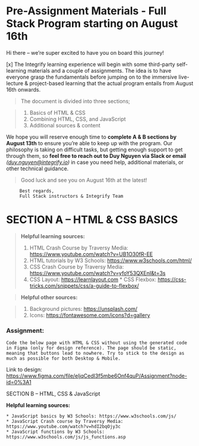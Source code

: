 # Pre-Assignment Materials - Full Stack Program starting on August 16th

Hi there – we’re super excited to have you on board this journey!

[x] The Integrify learning experience will begin with some third-party self-learning materials and a couple of assignments. The idea is to have everyone grasp the fundamentals before jumping on to the immersive live-lecture & project-based learning that the actual program entails from August 16th onwards.

> The document is divided into three sections;

> 1.  Basics of HTML & CSS
> 2.  Combining HTML, CSS, and JavaScript
> 3.  Additional sources & content

We hope you will reserve enough time to **complete A & B sections by August 13th** to ensure you’re able to keep up with the program. Our philosophy is taking on difficult tasks, but getting enough support to get through them, so **feel free to reach out to Duy Nguyen via Slack or email** _(duy.nguyen@integrify.io)_ in case you need help, additional materials, or other technical guidance.

> Good luck and see you on August 16th at the latest!

         Best regards,
         Full Stack instructors & Integrify Team

# SECTION A – HTML & CSS BASICS

> **Helpful learning sources:**
>
> 1. HTML Crash Course by Traversy Media: https://www.youtube.com/watch?v=UB1O30fR-EE
> 2. HTML tutorials by W3 Schools: https://www.w3schools.com/html/
> 3. CSS Crash Course by Traversy Media: https://www.youtube.com/watch?v=yfoY53QXEnI&t=3s
> 4. CSS Layout: https://learnlayout.com \* CSS Flexbox: https://css-tricks.com/snippets/css/a-guide-to-flexbox/

> **Helpful other sources:**

> 1. Background pictures: https://unsplash.com/
> 2. Icons: https://fontawesome.com/icons?d=gallery

### Assignment:

    Code the below page with HTML & CSS without using the generated code in Figma (only for design reference). The page should be static, meaning that buttons lead to nowhere. Try to stick to the design as much as possible for both Desktop & Mobile.

Link to design: https://www.figma.com/file/eljqCedI3f5mbe6Onf4quP/Assignment?node-id=0%3A1

SECTION B – HTML, CSS & JavaScript

**Helpful learning sources:**

    * JavaScript basics by W3 Schools: https://www.w3schools.com/js/
    * JavaScript Crash course by Traversy Media: https://www.youtube.com/watch?v=hdI2bqOjy3c
    * JavaScript functions by W3 Schools: https://www.w3schools.com/js/js_functions.asp

